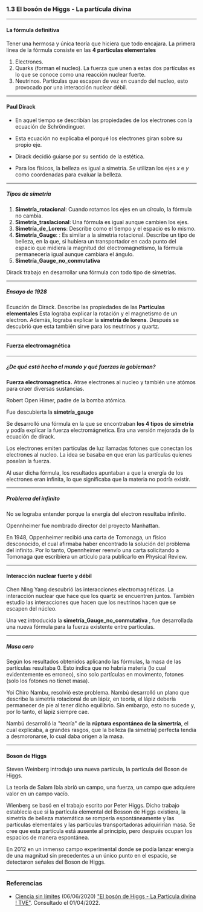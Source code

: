 ### 1.3 El bosón de Higgs - La partícula divina

---
#### La fórmula definitiva

Tener una hermosa y única teoría que hiciera que todo encajara.
La primera línea de la fórmula consiste en las **4 partículas elementales**
1. Electrones.
2. Quarks (forman el nucleo). La fuerza que unen a estas dos partículas es lo que se conoce como una reacción nuclear fuerte.
3. Neutrinos. Partículas que escapan de vez en cuando del nucleo, esto provocado por una interacción nuclear débil.

---
#### Paul Dirack

- En aquel tiempo se describían las propiedades de los electrones con la ecuación de Schröndinguer.

- Esta ecuación no explicaba el porqué los electrones giran sobre su propio eje.

- Dirack decidió guiarse por su sentido de la estética. 

- Para los físicos, la belleza es igual a simetría. Se utilizan los ejes $x$ e $y$ como coordenadas para evaluar la belleza.

---
##### Tipos de simetría

1. **Simetría_rotacional**: Cuando rotamos los ejes en un círculo, la fórmula no cambia.
2. **Simetría_traslacional**: Una fórmula es igual aunque cambien los ejes.
3. **Simetría_de_Lorens**: Describe como el tiempo y el espacio es lo mismo.
4. **Simetría_Gauge**: : Es similar a la simetria rotacional. Describe un tipo de belleza, en la que, si hubiera un transportador en cada punto del espacio que midiera la magnitud del electromagnetismo, la fórmula permanecería igual aunque cambiara el ángulo.
5. **Simetría_Gauge_no_conmutativa**

Dirack trabajo en desarrollar una fórmula con todo tipo de simetrías.

----
##### Ensayo de 1928

Ecuación de Dirack. Describe las propiedades de las **Partículas elementales** Esta lograba explicar la rotación y el magnetismo de un electron. Además, lograba explicar la **simetría de lorens**. Después se descubrió que esta también sirve para los neutrinos y quartz.

---
#### Fuerza electromagnética

----
##### ¿De qué está hecho el mundo y qué fuerzas la gobiernan?

**Fuerza electromagnetica.** Atrae electrones al nucleo y también une atómos para craer diversas sustancias.

Robert Open Himer, padre de la bomba atómica.

Fue descubierta la **simetría_gauge**

Se desarrolló una fórmula en la que se encontraban **los 4 tipos de simetría** y podía explicar la fuerza electromágnetica. Era una versión mejorada de la ecuación de dirack.

Los electrones emiten partículas de luz llamadas fotones que conectan los electrones al nucleo. La idea se basaba en que eran las partículas quienes poseían la fuerza.

Al usar dicha fórmula, los resultados apuntaban a  que la energía de los electrones eran infinita, lo que significaba que la materia no podría existir.

---
##### Problema del infinito

No se lograba entender porque la energía del electron resultaba infinito.

Opennheimer fue nombrado director del proyecto Manhattan.

En 1948, Oppenheimer recibió una carta de Tomonaga, un físico desconocido, el cual afirmaba haber encontrado la solución del problema del infinito. Por lo tanto, Opennheimer reenvío una carta solicitando a Tomonaga que escribiera un artículo para publicarlo en Physical Review.

---
#### Interacción nuclear fuerte y débil

Chen NIng Yang descubrió las interacciones electromagnéticas. La interacción nuclear que hace que los quartz se encuentren juntos. También estudio las interacciones que hacen que los neutrinos hacen que se escapen del núcleo.

Una vez introducida la **simetría_Gauge_no_conmutativa** , fue desarrollada una nueva fórmula para la fuerza existente entre partículas.

---
##### Masa cero

Según los resultados obtenidos aplicando las fórmulas, la masa de las partículas resultaba 0. Esto indica que no habría materia (lo cual evidentemente es erroneo), sino solo partículas en movimento, fotones (solo los fotones no tienet masa).

Yoi Chiro Nambu, resolvió este problema. Nambú desarrolló un plano que describe la simetría rotacional de un lápiz, en teoría, el lápiz debería permanecer de pie al tener dicho equilibrio. Sin embargo, esto no sucede y, por lo tanto, el lápiz siempre cae. 

Nambú desarrolló la "teoría" de la **rúptura espontánea de la simertría**, el cual explicaba, a grandes rasgos, que la belleza (la simetría) perfecta tendía a desmoronarse, lo cual daba origen a la masa.

---
#### Boson de Higgs

Steven Weinberg introdujo una nueva partícula, la partícula del Boson de Higgs.

La teoría de Salam Ibía abríó un campo, una fuerza, un campo que adquiere valor en un campo vacío.

Wienberg se basó en el trabajo escrito por Peter Higgs. Dicho trabajo establecía que si la partícula elemental del Bosson de Higgs existiera, la simetría de belleza matemática se rompería espontáneamente y las partículas elementales y las partículas transportadoras adquirirían masa. Se cree que esta partícula está ausente al principio, pero después ocupan los espacios de manera espontánea.

En 2012 en un inmenso campo experimental donde se podía lanzar energía de una magnitud sin precedentes a un único punto en el espacio, se detectaron señales del Boson de Higgs.

---
### Referencias

- [Ciencia sin límites](https://www.facebook.com/ciencia639/?__tn__=%2Cd%3C) (06/06/2020) ["El bosón de Higgs - La Partícula divina ! TVE"](https://www.facebook.com/ciencia639/videos/701677183999063/). Consultado el 01/04/2022.